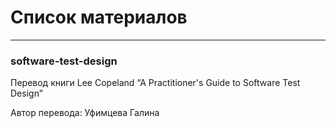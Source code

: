 # Список материалов

---

### software-test-design

Перевод книги Lee Copeland “A Practitioner's Guide to Software Test Design”

Автор перевода:​ Уфимцева Галина
